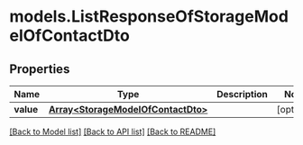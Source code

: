 # models.ListResponseOfStorageModelOfContactDto
## Properties
Name | Type | Description | Notes
------------ | ------------- | ------------- | -------------
**value** | [**Array&lt;StorageModelOfContactDto&gt;**](StorageModelOfContactDto.md) |  | [optional] 



[[Back to Model list]](README.md#documentation-for-models) [[Back to API list]](README.md#documentation-for-api-endpoints) [[Back to README]](README.md)


